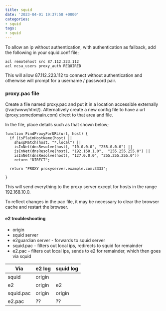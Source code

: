 ```yaml
---
title: squid
date: '2023-04-01 19:37:58 +0000'
categories:
- squid
tags:
- squid
---
```




To allow an ip without authentication, with authentication as failback,
add the following in your squid.conf file;

    acl remotehost src 87.112.223.112
    acl ncsa_users proxy_auth REQUIRED

This will allow 87.112.223.112 to connect without authentication and
otherwise will prompt for a username / password pair.

### proxy.pac file

Create a file named proxy.pac and put it in a location accessible
externally (/var/www/html/). Alternatively create a new config file to
have a url (proxy.somedomain.com) direct to that area and file.

In the file, place details such as that shown below;

    function FindProxyForURL(url, host) {
      if (isPlainHostName(host) ||
        shExpMatch(host, "*.local") ||
        isInNet(dnsResolve(host), "10.0.0.0", "255.0.0.0") ||
        isInNet(dnsResolve(host), "192.168.1.0",  "255.255.255.0") ||
        isInNet(dnsResolve(host), "127.0.0.0", "255.255.255.0"))
        return "DIRECT";

      return "PROXY proxyserver.example.com:3333";

    }

This will send everything to the proxy server except for hosts in the
range 192.168.10.0.

To reflect changes in the pac file, it may be necessary to clear the
browser cache and restart the browser.

#### e2 troubleshooting

  - origin
  - squid server
  - e2guardian server - forwards to squid server
  - squid.pac - filters out local ips, redirects to squid for remainder
  - e2.pac - filters out local ips, sends to e2 for remainder, which
    then goes via squid

| Via       | e2 log | squid log |
| --------- | ------ | --------- |
| squid     | origin |           |
| e2        | origin | e2        |
| squid.pac | origin | origin    |
| e2.pac    | ??     | ??        |
